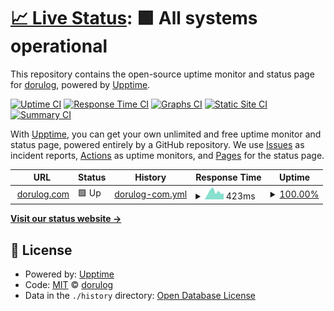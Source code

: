 # [📈 Live Status](https://dorulog.github.io/upptime2): <!--live status--> **🟩 All systems operational**

This repository contains the open-source uptime monitor and status page for [dorulog](https://dorulog.github.io/upptime2), powered by [Upptime](https://github.com/upptime/upptime).

[![Uptime CI](https://github.com/dorulog/upptime2/workflows/Uptime%20CI/badge.svg)](https://github.com/dorulog/upptime2/actions?query=workflow%3A%22Uptime+CI%22)
[![Response Time CI](https://github.com/dorulog/upptime2/workflows/Response%20Time%20CI/badge.svg)](https://github.com/dorulog/upptime2/actions?query=workflow%3A%22Response+Time+CI%22)
[![Graphs CI](https://github.com/dorulog/upptime2/workflows/Graphs%20CI/badge.svg)](https://github.com/dorulog/upptime2/actions?query=workflow%3A%22Graphs+CI%22)
[![Static Site CI](https://github.com/dorulog/upptime2/workflows/Static%20Site%20CI/badge.svg)](https://github.com/dorulog/upptime2/actions?query=workflow%3A%22Static+Site+CI%22)
[![Summary CI](https://github.com/dorulog/upptime2/workflows/Summary%20CI/badge.svg)](https://github.com/dorulog/upptime2/actions?query=workflow%3A%22Summary+CI%22)

With [Upptime](https://upptime.js.org), you can get your own unlimited and free uptime monitor and status page, powered entirely by a GitHub repository. We use [Issues](https://github.com/dorulog/upptime2/issues) as incident reports, [Actions](https://github.com/dorulog/upptime2/actions) as uptime monitors, and [Pages](https://dorulog.github.io/upptime2) for the status page.

<!--start: status pages-->
<!-- This summary is generated by Upptime (https://github.com/upptime/upptime) -->
<!-- Do not edit this manually, your changes will be overwritten -->
<!-- prettier-ignore -->
| URL | Status | History | Response Time | Uptime |
| --- | ------ | ------- | ------------- | ------ |
| <img alt="" src="https://icons.duckduckgo.com/ip3/dorulog.com.ico" height="13"> [dorulog.com](https://dorulog.com) | 🟩 Up | [dorulog-com.yml](https://github.com/dorulog/upptime/commits/HEAD/history/dorulog-com.yml) | <details><summary><img alt="Response time graph" src="./graphs/dorulog-com/response-time-week.png" height="20"> 423ms</summary><br><a href="https://dorulog.github.io/upptime/history/dorulog-com"><img alt="Response time 379" src="https://img.shields.io/endpoint?url=https%3A%2F%2Fraw.githubusercontent.com%2Fdorulog%2Fupptime%2FHEAD%2Fapi%2Fdorulog-com%2Fresponse-time.json"></a><br><a href="https://dorulog.github.io/upptime/history/dorulog-com"><img alt="24-hour response time 416" src="https://img.shields.io/endpoint?url=https%3A%2F%2Fraw.githubusercontent.com%2Fdorulog%2Fupptime%2FHEAD%2Fapi%2Fdorulog-com%2Fresponse-time-day.json"></a><br><a href="https://dorulog.github.io/upptime/history/dorulog-com"><img alt="7-day response time 423" src="https://img.shields.io/endpoint?url=https%3A%2F%2Fraw.githubusercontent.com%2Fdorulog%2Fupptime%2FHEAD%2Fapi%2Fdorulog-com%2Fresponse-time-week.json"></a><br><a href="https://dorulog.github.io/upptime/history/dorulog-com"><img alt="30-day response time 435" src="https://img.shields.io/endpoint?url=https%3A%2F%2Fraw.githubusercontent.com%2Fdorulog%2Fupptime%2FHEAD%2Fapi%2Fdorulog-com%2Fresponse-time-month.json"></a><br><a href="https://dorulog.github.io/upptime/history/dorulog-com"><img alt="1-year response time 354" src="https://img.shields.io/endpoint?url=https%3A%2F%2Fraw.githubusercontent.com%2Fdorulog%2Fupptime%2FHEAD%2Fapi%2Fdorulog-com%2Fresponse-time-year.json"></a></details> | <details><summary><a href="https://dorulog.github.io/upptime/history/dorulog-com">100.00%</a></summary><a href="https://dorulog.github.io/upptime/history/dorulog-com"><img alt="All-time uptime 97.69%" src="https://img.shields.io/endpoint?url=https%3A%2F%2Fraw.githubusercontent.com%2Fdorulog%2Fupptime%2FHEAD%2Fapi%2Fdorulog-com%2Fuptime.json"></a><br><a href="https://dorulog.github.io/upptime/history/dorulog-com"><img alt="24-hour uptime 100.00%" src="https://img.shields.io/endpoint?url=https%3A%2F%2Fraw.githubusercontent.com%2Fdorulog%2Fupptime%2FHEAD%2Fapi%2Fdorulog-com%2Fuptime-day.json"></a><br><a href="https://dorulog.github.io/upptime/history/dorulog-com"><img alt="7-day uptime 100.00%" src="https://img.shields.io/endpoint?url=https%3A%2F%2Fraw.githubusercontent.com%2Fdorulog%2Fupptime%2FHEAD%2Fapi%2Fdorulog-com%2Fuptime-week.json"></a><br><a href="https://dorulog.github.io/upptime/history/dorulog-com"><img alt="30-day uptime 100.00%" src="https://img.shields.io/endpoint?url=https%3A%2F%2Fraw.githubusercontent.com%2Fdorulog%2Fupptime%2FHEAD%2Fapi%2Fdorulog-com%2Fuptime-month.json"></a><br><a href="https://dorulog.github.io/upptime/history/dorulog-com"><img alt="1-year uptime 99.98%" src="https://img.shields.io/endpoint?url=https%3A%2F%2Fraw.githubusercontent.com%2Fdorulog%2Fupptime%2FHEAD%2Fapi%2Fdorulog-com%2Fuptime-year.json"></a></details>

<!--end: status pages-->

[**Visit our status website →**](https://dorulog.github.io/upptime2)

## 📄 License

- Powered by: [Upptime](https://github.com/upptime/upptime)
- Code: [MIT](./LICENSE) © [dorulog](https://dorulog.github.io/upptime2)
- Data in the `./history` directory: [Open Database License](https://opendatacommons.org/licenses/odbl/1-0/)
